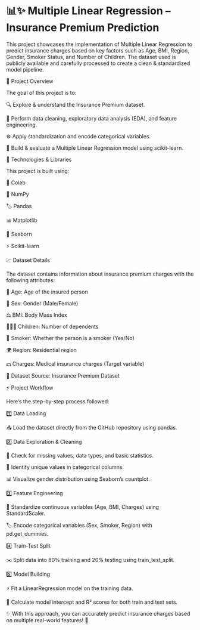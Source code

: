 # 📊✨ Multiple Linear Regression – Insurance Premium Prediction

This project showcases the implementation of Multiple Linear Regression to predict insurance charges based on key factors such as Age, BMI, Region, Gender, Smoker Status, and Number of Children.
The dataset used is publicly available and carefully processed to create a clean & standardized model pipeline.

📂 Project Overview

The goal of this project is to:

🔍 Explore & understand the Insurance Premium dataset.

🧹 Perform data cleaning, exploratory data analysis (EDA), and feature engineering.

⚙️ Apply standardization and encode categorical variables.

🤖 Build & evaluate a Multiple Linear Regression model using scikit-learn.

🧰 Technologies & Libraries

This project is built using:

🐍 Colab

🔢 NumPy

🏷️ Pandas

📊 Matplotlib

🎨 Seaborn

⚡ Scikit-learn

📈 Dataset Details

The dataset contains information about insurance premium charges with the following attributes:

👤 Age: Age of the insured person

🚻 Sex: Gender (Male/Female)

⚖️ BMI: Body Mass Index

👨‍👩‍👧 Children: Number of dependents

🚬 Smoker: Whether the person is a smoker (Yes/No)

🌍 Region: Residential region

💵 Charges: Medical insurance charges (Target variable)

📌 Dataset Source: Insurance Premium Dataset

⚡ Project Workflow

Here’s the step-by-step process followed:

1️⃣ Data Loading

📥 Load the dataset directly from the GitHub repository using pandas.

2️⃣ Data Exploration & Cleaning

🔎 Check for missing values, data types, and basic statistics.

🧩 Identify unique values in categorical columns.

📊 Visualize gender distribution using Seaborn’s countplot.

3️⃣ Feature Engineering

📏 Standardize continuous variables (Age, BMI, Charges) using StandardScaler.

🏷️ Encode categorical variables (Sex, Smoker, Region) with pd.get_dummies.

4️⃣ Train-Test Split

✂️ Split data into 80% training and 20% testing using train_test_split.

5️⃣ Model Building

⚡ Fit a LinearRegression model on the training data.

🧮 Calculate model intercept and R² scores for both train and test sets.

✨ With this approach, you can accurately predict insurance charges based on multiple real-world features! 🚀
